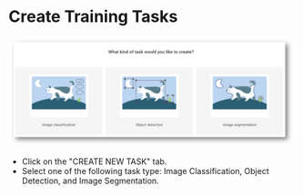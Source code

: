 # Create Training Tasks

![](../../.gitbook/assets/image%20%28147%29.png)

* Click on the "CREATE NEW TASK" tab. 
* Select one of the following task type: Image Classification, Object Detection, and Image Segmentation. 











